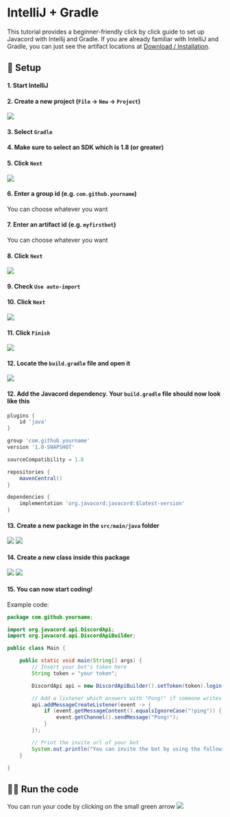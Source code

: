 # IntelliJ + Gradle

This tutorial provides a beginner-friendly click by click guide to set up Javacord with Intellij and Gradle.
If you are already familiar with IntelliJ and Gradle, you can just see the artifact locations at [Download / Installation](/wiki/getting-started/download-installation.md).

## :wrench: Setup

#### **1.** Start IntelliJ

#### **2.** Create a new project (`File` -> `New` -> `Project`)

![](./img-intellij-gradle/create-project.png)

#### **3.** Select `Gradle`

#### **4.** Make sure to select an SDK which is 1.8 (or greater)

#### **5.** Click `Next`

![](./img-intellij-gradle/select-gradle.png)

#### **6.** Enter a group id (e.g. `com.github.yourname`)

You can choose whatever you want

#### **7.** Enter an artifact id (e.g. `myfirstbot`)

You can choose whatever you want

#### **8.** Click `Next`

![](./img-intellij-gradle/new-project.png)

#### **9.** Check `Use auto-import`

#### **10.** Click `Next`

![](./img-intellij-gradle/new-project-2.png)

#### **11.** Click `Finish`

![](./img-intellij-gradle/new-project-3.png)

#### **12.** Locate the `build.gradle` file and open it

![](./img-intellij-gradle/after-finished.png)

#### **12.** Add the Javacord dependency. Your `build.gradle` file should now look like this

<LatestVersionInfo/>

```groovy
plugins {
    id 'java'
}

group 'com.github.yourname'
version '1.0-SNAPSHOT'

sourceCompatibility = 1.8

repositories {
    mavenCentral()
}

dependencies {
    implementation 'org.javacord:javacord:$latest-version'
}
```

#### **13.** Create a new package in the `src/main/java` folder

![](./img-intellij-gradle/new-package.png)
![](./img-intellij-gradle/new-package-2.png)

#### **14.** Create a new class inside this package

![](./img-intellij-gradle/new-class.png)
![](./img-intellij-gradle/new-class-2.png)

#### **15.** You can now start coding!

Example code:
```java
package com.github.yourname;

import org.javacord.api.DiscordApi;
import org.javacord.api.DiscordApiBuilder;

public class Main {

    public static void main(String[] args) {
        // Insert your bot's token here
        String token = "your token";

        DiscordApi api = new DiscordApiBuilder().setToken(token).login().join();

        // Add a listener which answers with "Pong!" if someone writes "!ping"
        api.addMessageCreateListener(event -> {
            if (event.getMessageContent().equalsIgnoreCase("!ping")) {
                event.getChannel().sendMessage("Pong!");
            }
        });

        // Print the invite url of your bot
        System.out.println("You can invite the bot by using the following url: " + api.createBotInvite());
    }

}
```

## :running_woman: Run the code

You can run your code by clicking on the small green arrow
![](./img-intellij-gradle/run-the-bot.png)